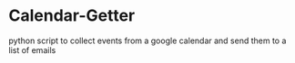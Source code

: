 # Calendar-Getter
python script to collect events from a google calendar and send them to a list of emails
